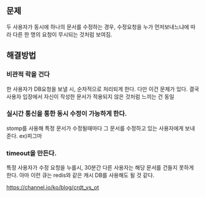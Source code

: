 ## 문제

두 사용자가 동시에 하나의 문서를 수정하는 경우, 수정요청을 누가 먼저보내느냐에 따라 다른 한 명의 요청이 무시되는 것처럼 보여짐.

## 해결방법

### 비관적 락을 건다
한 사용자가 DB요청을 보낼 시, 순차적으로 처리되게 한다.
다만 이건 문제가 있다.
결국 사용자 입장에서 자신이 작성한 문서가 적용되지 않은 것처럼 느끼는 건 동일

### 실시간 통신을 통한 동시 수정이 가능하게 한다.
stomp를 사용해 특정 문서가 수정될때마다 그 문서를 수정하고 있는 사용자에게 보내준다.
ex)피그마

### timeout을 만든다.
특정 사용자가 수정 요청을 누를시, 30분간 다른 사용자는 해당 문서를 건들지 못하게 한다.
아마 이런 큐는 redis와 같은 캐시 DB를 사용해도 될 것 같다.

https://channel.io/ko/blog/crdt_vs_ot